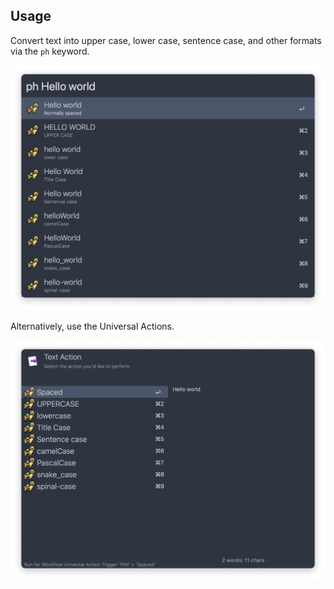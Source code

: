 ## Usage

Convert text into upper case, lower case, sentence case, and other formats via the `ph` keyword.

![Using the keyword to change text input](images/ph.png)

Alternatively, use the Universal Actions.

![Universal actions to change case](images/ua.png)

